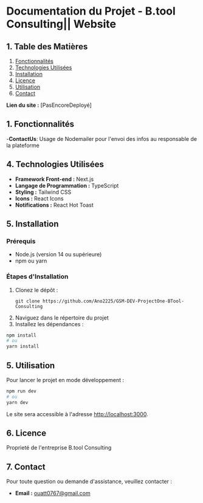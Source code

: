 # Documentation du Projet - B.tool Consulting|| Website

## 1. Table des Matières

1. [Fonctionnalités](#fonctionnalités)
2. [Technologies Utilisées](#technologies-utilisées)
3. [Installation](#installation)
4. [Licence](#licence)
5. [Utilisation](#Utilisation)
5. [Contact](#contact)


**Lien du site :** [PasEncoreDeployé]

## 1. Fonctionnalités

-**ContactUs**: Usage de Nodemailer pour l'envoi des infos au responsable de la plateforme


## 4. Technologies Utilisées

- **Framework Front-end :** Next.js 
- **Langage de Programmation :** TypeScript
- **Styling :** Tailwind CSS
- **Icons :** React Icons
- **Notifications :** React Hot Toast

## 5. Installation

### Prérequis

- Node.js (version 14 ou supérieure)
- npm ou yarn

### Étapes d'Installation

1. Clonez le dépôt :
   ```
   git clone https://github.com/Ano2225/GSM-DEV-ProjectOne-BTool-Consulting
   ```
2. Naviguez dans le répertoire du projet
3. Installez les dépendances :

```bash
npm install
# ou
yarn install
```

## 5. Utilisation

Pour lancer le projet en mode développement :

```bash
npm run dev
# ou
yarn dev
```

Le site sera accessible à l'adresse [http://localhost:3000](http://localhost:3000).

## 6. Licence

Proprieté de l'entreprise  B.tool Consulting

## 7. Contact

Pour toute question ou demande d'assistance, veuillez contacter :

- **Email :** ouatt0767@gmail.com

